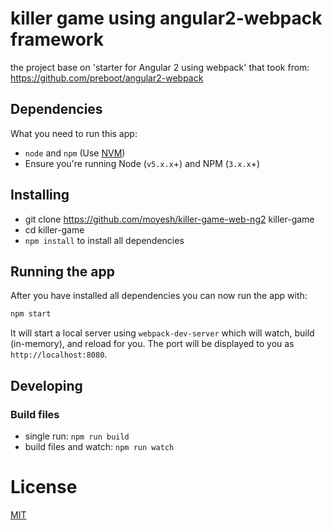 # killer game using angular2-webpack framework

the project base on 'starter for Angular 2 using webpack' that took from:
https://github.com/preboot/angular2-webpack

## Dependencies

What you need to run this app:
* `node` and `npm` (Use [NVM](https://github.com/creationix/nvm))
* Ensure you're running Node (`v5.x.x`+) and NPM (`3.x.x`+)

## Installing
* git clone https://github.com/moyesh/killer-game-web-ng2 killer-game
* cd killer-game
* `npm install` to install all dependencies

## Running the app

After you have installed all dependencies you can now run the app with:

```bash
npm start
```

It will start a local server using `webpack-dev-server` which will watch, build (in-memory), and reload for you. The port will be displayed to you as `http://localhost:8080`.

## Developing

### Build files

* single run: `npm run build`
* build files and watch: `npm run watch`

# License

[MIT](/LICENSE)
